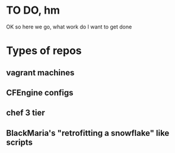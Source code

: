 # TO DO,  hm
OK so here we go, what work do I want to get done


# Types of repos

## vagrant machines

## CFEngine configs

## chef 3 tier

## BlackMaria's "retrofitting a snowflake"  like scripts